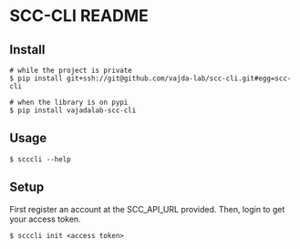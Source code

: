 # SCC-CLI README

## Install 

```shell
# while the project is private
$ pip install git+ssh://git@github.com/vajda-lab/scc-cli.git#egg=scc-cli

# when the library is on pypi
$ pip install vajadalab-scc-cli
```

## Usage

```shell
$ scccli --help
```

## Setup

First register an account at the SCC_API_URL provided.
Then, login to get your access token.

```shell
$ scccli init <access token>
```
